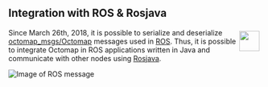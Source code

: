 ## Integration with ROS & Rosjava
  <img align="right" height="40" src="http://www.ros.org/wp-content/uploads/2013/10/rosorg-logo1.png" style="margin: 5px;">
  
  Since March 26th, 2018, it is possible to serialize and deserialize [octomap_msgs/Octomap](http://docs.ros.org/jade/api/octomap_msgs/html/msg/Octomap.html) messages used in [ROS](www.ros.org). Thus, it is possible to integrate Octomap in ROS applications written in Java
   and communicate with other nodes using [Rosjava](https://github.com/rosjava).

  ![Image of ROS message](http://persoal.citius.usc.es/adrian.gonzalez/static/octomap_msg.png)
